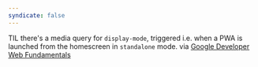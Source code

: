 ```yaml
---
syndicate: false
---
```

TIL there's a media query for `display-mode`, triggered i.e. when a PWA is launched from the homescreen in `standalone` mode. 
via [Google Developer Web Fundamentals](https://developers.google.com/web/fundamentals/app-install-banners/#display-mode_media_query)
